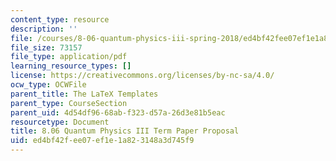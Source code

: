 ```yaml
---
content_type: resource
description: ''
file: /courses/8-06-quantum-physics-iii-spring-2018/ed4bf42fee07ef1e1a823148a3d745f9_Proposal_template.pdf
file_size: 73157
file_type: application/pdf
learning_resource_types: []
license: https://creativecommons.org/licenses/by-nc-sa/4.0/
ocw_type: OCWFile
parent_title: The LaTeX Templates
parent_type: CourseSection
parent_uid: 4d54df96-68ab-f323-d57a-26d3e81b5eac
resourcetype: Document
title: 8.06 Quantum Physics III Term Paper Proposal
uid: ed4bf42f-ee07-ef1e-1a82-3148a3d745f9
---
```

